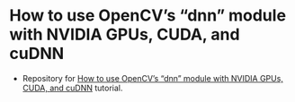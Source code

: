 # How to use OpenCV’s “dnn” module with NVIDIA GPUs, CUDA, and cuDNN
- Repository for [How to use OpenCV’s “dnn” module with NVIDIA GPUs, CUDA, and cuDNN](https://www.pyimagesearch.com/2020/02/03/how-to-use-opencvs-dnn-module-with-nvidia-gpus-cuda-and-cudnn/) tutorial.
